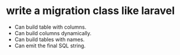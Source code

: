 # write a migration class like laravel
- Can build table with columns.
- Can build columns dynamically.
- Can build tables with names.
- Can emit the final SQL string.